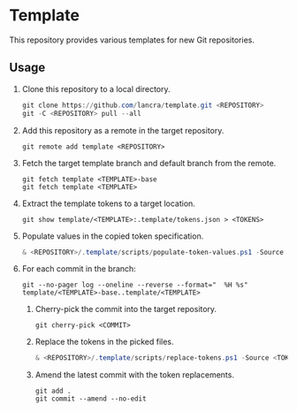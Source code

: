 # Template

This repository provides various templates for new Git repositories.

## Usage

1. Clone this repository to a local directory.

   ```powershell
   git clone https://github.com/lancra/template.git <REPOSITORY>
   git -C <REPOSITORY> pull --all
   ```

1. Add this repository as a remote in the target repository.

   ```shell
   git remote add template <REPOSITORY>
   ```

1. Fetch the target template branch and default branch from the remote.

   ```shell
   git fetch template <TEMPLATE>-base
   git fetch template <TEMPLATE>
   ```

1. Extract the template tokens to a target location.

   ```shell
   git show template/<TEMPLATE>:.template/tokens.json > <TOKENS>
   ```

1. Populate values in the copied token specification.

   ```powershell
   & <REPOSITORY>/.template/scripts/populate-token-values.ps1 -Source <TOKENS>
   ```

1. For each commit in the branch:

   ```shell
   git --no-pager log --oneline --reverse --format="  %H %s" template/<TEMPLATE>-base..template/<TEMPLATE>
   ```

   1. Cherry-pick the commit into the target repository.

      ```shell
      git cherry-pick <COMMIT>
      ```

   1. Replace the tokens in the picked files.

      ```powershell
      & <REPOSITORY>/.template/scripts/replace-tokens.ps1 -Source <TOKENS>
      ```

   1. Amend the latest commit with the token replacements.

      ```shell
      git add .
      git commit --amend --no-edit
      ```
